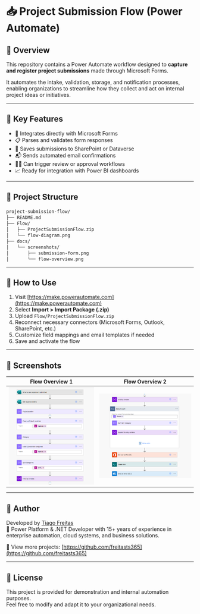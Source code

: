 # 📥 Project Submission Flow (Power Automate)

## 📄 Overview

This repository contains a Power Automate workflow designed to **capture and register project submissions** made through Microsoft Forms.

It automates the intake, validation, storage, and notification processes, enabling organizations to streamline how they collect and act on internal project ideas or initiatives.

---

## 🧩 Key Features

- 🔗 Integrates directly with Microsoft Forms
- 📋 Parses and validates form responses
- 💾 Saves submissions to SharePoint or Dataverse
- 📬 Sends automated email confirmations
- 🧑‍💼 Can trigger review or approval workflows
- 📈 Ready for integration with Power BI dashboards

---

## 📂 Project Structure

```text
project-submission-flow/
├── README.md
├── Flow/
│   ├── ProjectSubmissionFlow.zip
│   └── flow-diagram.png
├── docs/
│   └── screenshots/
│       ├── submission-form.png
│       └── flow-overview.png
```

---

## 🚀 How to Use

1. Visit [https://make.powerautomate.com](https://make.powerautomate.com)
2. Select **Import > Import Package (.zip)**
3. Upload `Flow/ProjectSubmissionFlow.zip`
4. Reconnect necessary connectors (Microsoft Forms, Outlook, SharePoint, etc.)
5. Customize field mappings and email templates if needed
6. Save and activate the flow

---

## 📸 Screenshots

| Flow Overview 1 | Flow Overview 2 |
|----------------|---------------|
| ![](docs/screenshots/FlowOverview1.png) | ![](docs/screenshots/FlowOverview2.png) |

---

## 👤 Author

Developed by [Tiago Freitas](https://www.linkedin.com/in/tiagosfreitas/)  
💼 Power Platform & .NET Developer with 15+ years of experience in enterprise automation, cloud systems, and business solutions.

📂 View more projects: [https://github.com/freitasts365](https://github.com/freitasts365)

---

## 📄 License

This project is provided for demonstration and internal automation purposes.  
Feel free to modify and adapt it to your organizational needs.

